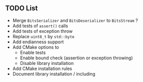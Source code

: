 ## TODO List
- Merge `BitsSerializer` and `BitsDeserializer` to `BitsStream` ?
- Add tests of `assert()` calls
- Add tests of exception throw
- Replace `uint8_t` by `std::byte`
- Add endianness support
- Add CMake options to
  - Enable tests
  - Enable bound check (assertion or exception throwing)
  - Disable library installation
- Add CMake installation rules
- Document library installation / including